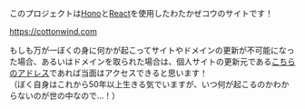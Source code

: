 このプロジェクトは[Hono](https://hono.dev/)と[React](https://ja.legacy.reactjs.org/)を使用したわたかぜコウのサイトです！

https://cottonwind.com

もしも万が一ぼくの身に何かが起こってサイトやドメインの更新が不可能になった場合、あるいはドメインを取られた場合は、個人サイトの更新元である[こちらのアドレス](https://cottonwind.pages.dev/)であれば当面はアクセスできると思います！\
（ぼく自身はこれから50年以上生きる気でいますが、いつ何が起こるのかわからないのが世の中なので…！）
